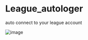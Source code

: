 # League_autologer
 auto connect to your league account
 
![image](https://github.com/pipou-tigrou/League_autologer/assets/143947780/0c79d9c6-2ac6-4135-bdf4-ee859955166a)



